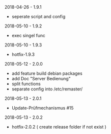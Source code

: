2018-04-26 - 1.9.1
 * seperate script and config

2018-05-10 - 1.9.2
 * exec singel func

2018-05-10 - 1.9.3
 * hotfix-1.9.3

2018-05-12 - 2.0.0
 * add feature build debian packages
 * add Doc "Server Bedienung"
 * split functions
 * separate config into /etc/remaster/

2018-05-13 - 2.0.1
 * Update-Prüfmechanismus #15

2018-05-13 - 2.0.2
 * hotfix-2.0.2 ( create release folder if not exist )
